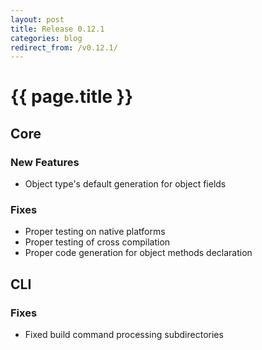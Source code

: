 ```yaml
---
layout: post
title: Release 0.12.1
categories: blog
redirect_from: /v0.12.1/
---
```


# {{ page.title }}

## Core

### New Features
- Object type's default generation for object fields

### Fixes
- Proper testing on native platforms
- Proper testing of cross compilation
- Proper code generation for object methods declaration

## CLI

### Fixes
- Fixed build command processing subdirectories

